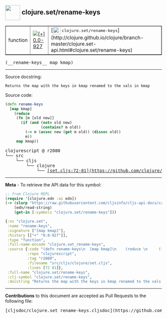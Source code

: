 ## <img width="48px" valign="middle" src="http://i.imgur.com/Hi20huC.png"> clojure.set/rename-keys

 <table border="1">
<tr>

<td>function</td>
<td><a href="https://github.com/cljsinfo/cljs-api-docs/tree/0.0-927"><img valign="middle" alt="[+] 0.0-927" src="https://img.shields.io/badge/+-0.0--927-lightgrey.svg"></a> </td>
<td>
[<img height="24px" valign="middle" src="http://i.imgur.com/1GjPKvB.png"> <samp>clojure.set/rename-keys</samp>](http://clojure.github.io/clojure/branch-master/clojure.set-api.html#clojure.set/rename-keys)
</td>
</tr>
</table>

 <samp>
(__rename-keys__ map kmap)<br>
</samp>

---




Source docstring:

```
Returns the map with the keys in kmap renamed to the vals in kmap
```

Source code:

```clj
(defn rename-keys
  [map kmap]
    (reduce 
     (fn [m [old new]]
       (if (and (not= old new)
                (contains? m old))
         (-> m (assoc new (get m old)) (dissoc old))
         m)) 
     map kmap))
```

 <pre>
clojurescript @ r2080
└── src
    └── cljs
        └── clojure
            └── <ins>[set.cljs:72-81](https://github.com/clojure/clojurescript/blob/r2080/src/cljs/clojure/set.cljs#L72-L81)</ins>
</pre>


---

__Meta__ - To retrieve the API data for this symbol:

```clj
;; from Clojure REPL
(require '[clojure.edn :as edn])
(-> (slurp "https://raw.githubusercontent.com/cljsinfo/cljs-api-docs/catalog/cljs-api.edn")
    (edn/read-string)
    (get-in [:symbols "clojure.set/rename-keys"]))
```

```clj
{:ns "clojure.set",
 :name "rename-keys",
 :signature ["[map kmap]"],
 :history [["+" "0.0-927"]],
 :type "function",
 :full-name-encode "clojure.set_rename-keys",
 :source {:code "(defn rename-keys\n  [map kmap]\n    (reduce \n     (fn [m [old new]]\n       (if (and (not= old new)\n                (contains? m old))\n         (-> m (assoc new (get m old)) (dissoc old))\n         m)) \n     map kmap))",
          :repo "clojurescript",
          :tag "r2080",
          :filename "src/cljs/clojure/set.cljs",
          :lines [72 81]},
 :full-name "clojure.set/rename-keys",
 :clj-symbol "clojure.set/rename-keys",
 :docstring "Returns the map with the keys in kmap renamed to the vals in kmap"}

```

---

__Contributions__ to this document are accepted as Pull Requests to the following file:

 <pre>
[cljsdoc/clojure.set_rename-keys.cljsdoc](https://github.com/cljsinfo/cljs-api-docs/blob/master/cljsdoc/clojure.set_rename-keys.cljsdoc)
</pre>

